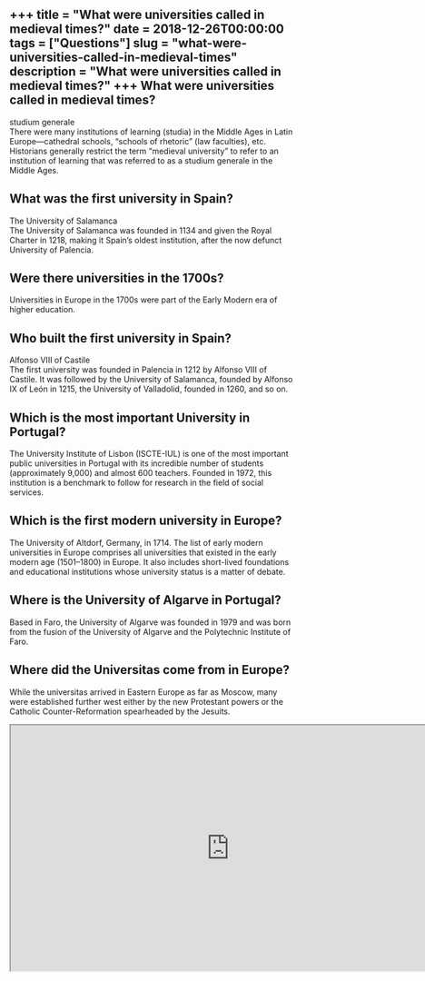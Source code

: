 +++
title = "What were universities called in medieval times?"
date = 2018-12-26T00:00:00
tags = ["Questions"]
slug = "what-were-universities-called-in-medieval-times"
description = "What were universities called in medieval times?"
+++
What were universities called in medieval times?
------------------------------------------------

studium generale  
There were many institutions of learning (studia) in the Middle Ages in Latin Europe—cathedral schools, “schools of rhetoric” (law faculties), etc. Historians generally restrict the term “medieval university” to refer to an institution of learning that was referred to as a studium generale in the Middle Ages.

What was the first university in Spain?
---------------------------------------

The University of Salamanca  
The University of Salamanca was founded in 1134 and given the Royal Charter in 1218, making it Spain’s oldest institution, after the now defunct University of Palencia.

Were there universities in the 1700s?
-------------------------------------

Universities in Europe in the 1700s were part of the Early Modern era of higher education.

Who built the first university in Spain?
----------------------------------------

Alfonso VIII of Castile  
The first university was founded in Palencia in 1212 by Alfonso VIII of Castile. It was followed by the University of Salamanca, founded by Alfonso IX of León in 1215, the University of Valladolid, founded in 1260, and so on.

Which is the most important University in Portugal?
---------------------------------------------------

The University Institute of Lisbon (ISCTE-IUL) is one of the most important public universities in Portugal with its incredible number of students (approximately 9,000) and almost 600 teachers. Founded in 1972, this institution is a benchmark to follow for research in the field of social services.

Which is the first modern university in Europe?
-----------------------------------------------

The University of Altdorf, Germany, in 1714. The list of early modern universities in Europe comprises all universities that existed in the early modern age (1501–1800) in Europe. It also includes short-lived foundations and educational institutions whose university status is a matter of debate.

Where is the University of Algarve in Portugal?
-----------------------------------------------

Based in Faro, the University of Algarve was founded in 1979 and was born from the fusion of the University of Algarve and the Polytechnic Institute of Faro.

Where did the Universitas come from in Europe?
----------------------------------------------

While the universitas arrived in Eastern Europe as far as Moscow, many were established further west either by the new Protestant powers or the Catholic Counter-Reformation spearheaded by the Jesuits.

<iframe allow="accelerometer; autoplay; clipboard-write; encrypted-media; gyroscope; picture-in-picture" allowfullscreen="" class="__youtube_prefs__  epyt-is-override  no-lazyload" data-no-lazy="1" data-origheight="433" data-origwidth="770" data-skipgform_ajax_framebjll="" height="433" id="_ytid_55033" loading="lazy" src="https://www.youtube.com/embed/NbVJ-W3OP9s?enablejsapi=1&autoplay=0&cc_load_policy=0&cc_lang_pref=&iv_load_policy=1&loop=0&modestbranding=0&rel=1&fs=1&playsinline=0&autohide=2&theme=dark&color=red&controls=1&" title="YouTube player" width="770"></iframe>